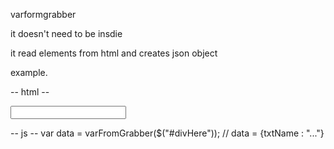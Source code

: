 varformgrabber

it doesn't need to be insdie <form>
it read elements from html and creates json object

example.

-- html --
<div id="divHere">
<input type="text" var="txtName"></input>
</div>

-- js --
var data = varFromGrabber($("#divHere"));
// data = {txtName : "..."}


